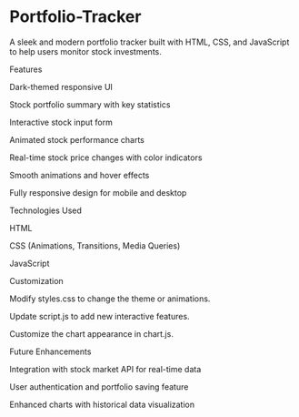 # Portfolio-Tracker

A sleek and modern portfolio tracker built with HTML, CSS, and JavaScript to help users monitor stock investments.

Features

Dark-themed responsive UI

Stock portfolio summary with key statistics

Interactive stock input form

Animated stock performance charts

Real-time stock price changes with color indicators

Smooth animations and hover effects

Fully responsive design for mobile and desktop

Technologies Used

HTML

CSS (Animations, Transitions, Media Queries)

JavaScript

Customization

Modify styles.css to change the theme or animations.

Update script.js to add new interactive features.

Customize the chart appearance in chart.js.

Future Enhancements

Integration with stock market API for real-time data

User authentication and portfolio saving feature

Enhanced charts with historical data visualization

